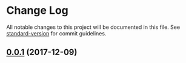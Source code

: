 # Change Log

All notable changes to this project will be documented in this file. See [standard-version](https://github.com/conventional-changelog/standard-version) for commit guidelines.

<a name="0.0.1"></a>
## [0.0.1](https://github.com/growit-io/git-auto-commit-message/compare/v0.0.0...v0.0.1) (2017-12-09)
